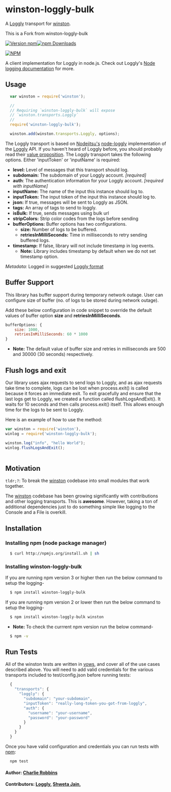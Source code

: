 # winston-loggly-bulk

A [Loggly][0] transport for [winston][1].

This is a Fork from winston-loggly-bulk

[![Version npm](https://img.shields.io/npm/v/winston-loggly-bulk.svg?style=flat-square)](https://www.npmjs.com/package/winston-loggly-bulk)[![npm Downloads](https://img.shields.io/npm/dm/winston-loggly-bulk.svg?style=flat-square)](https://www.npmjs.com/package/winston-loggly-bulk)

[![NPM](https://nodei.co/npm/winston-loggly-bulk.png?downloads=true&downloadRank=true)](https://nodei.co/npm/winston-loggly-bulk/)

A client implementation for Loggly in node.js. Check out Loggly's [Node logging documentation](https://www.loggly.com/docs/nodejs-logs/) for more.


## Usage
``` js
  var winston = require('winston');

  //
  // Requiring `winston-loggly-bulk` will expose
  // `winston.transports.Loggly`
  //
  require('winston-loggly-bulk');

  winston.add(winston.transports.Loggly, options);
```

The Loggly transport is based on [Nodejitsu's][2] [node-loggly][3] implementation of the [Loggly][0] API. If you haven't heard of Loggly before, you should probably read their [value proposition][4]. The Loggly transport takes the following options. Either 'inputToken' or 'inputName' is required:

* __level:__ Level of messages that this transport should log.
* __subdomain:__ The subdomain of your Loggly account. *[required]*
* __auth__: The authentication information for your Loggly account. *[required with inputName]*
* __inputName:__ The name of the input this instance should log to.
* __inputToken:__ The input token of the input this instance should log to.
* __json:__ If true, messages will be sent to Loggly as JSON.
* __tags:__ An array of tags to send to loggly.
* __isBulk:__ If true, sends messages using bulk url
* __stripColors:__ Strip color codes from the logs before sending
* __bufferOptions:__ Buffer options has two configurations.
  - __size:__ Number of logs to be buffered.
  - __retriesInMilliSeconds:__ Time in milliseconds to retry sending buffered logs. 
* __timestamp:__ If false, library will not include timestamp in log events. 
  - __Note:__ Library includes timestamp by default when we do not set timestamp option.

*Metadata:* Logged in suggested [Loggly format][5]

## Buffer Support

This library has buffer support during temporary network outage. User can configure size of buffer (no. of logs to be stored during network outage).

Add these below configuration in code snippet to override the default values of buffer option  __size__ and __retriesInMilliSeconds__.
``` js
bufferOptions: {
    size: 1000,
    retriesInMilliSeconds: 60 * 1000
}  
```
* __Note:__ The default value of buffer size and retries in milliseconds are 500 and 30000 (30 seconds) respectively.

## Flush logs and exit

Our library uses ajax requests to send logs to Loggly, and as ajax requests take time to complete, logs can be lost when process.exit() is called because it forces an immediate exit. To exit gracefully and ensure that the last logs get to Loggly, we created a function called flushLogsAndExit(). It waits for 10 seconds and then calls process.exit() itself. This allows enough time for the logs to be sent to Loggly.

Here is an example of how to use the method:

``` js
var winston = require('winston'),
winlog = require('winston-loggly-bulk');

winston.log("info", "hello World");
winlog.flushLogsAndExit();
  
```

## Motivation
`tldr;?`: To break the [winston][1] codebase into small modules that work together.

The [winston][1] codebase has been growing significantly with contributions and other logging transports. This is **awesome**. However, taking a ton of additional dependencies just to do something simple like logging to the Console and a File is overkill.

## Installation

### Installing npm (node package manager)

``` bash
  $ curl http://npmjs.org/install.sh | sh
```

### Installing winston-loggly-bulk

If you are running npm version 3 or higher then run the below command to setup the logging-

``` bash
  $ npm install winston-loggly-bulk
```

If you are running npm version 2 or lower then run the below command to setup the logging-

``` bash
  $ npm install winston-loggly-bulk winston
```
* __Note:__ To check the currrent npm version run the below command-

``` bash
  $ npm -v
```

## Run Tests
All of the winston tests are written in [vows][6], and cover all of the use cases described above. You will need to add valid credentials for the various transports included to test/config.json before running tests:

``` js
  {
    "transports": {
      "loggly": {
        "subdomain": "your-subdomain",
        "inputToken": "really-long-token-you-got-from-loggly",
        "auth": {
          "username": "your-username",
          "password": "your-password"
        }
      }
    }
  }
```

Once you have valid configuration and credentials you can run tests with [npm][7]:

```
  npm test
```

#### Author: [Charlie Robbins](http://www.github.com/indexzero)
#### Contributors: [Loggly](http://github.com/loggly), [Shweta Jain](http://github.com/shwetajain148),

[0]: http://loggly.com
[1]: https://github.com/flatiron/winston
[2]: http://nodejitsu.com
[3]: https://github.com/nodejitsu/node-loggly
[4]: http://www.loggly.com/product/
[5]: http://www.loggly.com/docs/automated-parsing/
[6]: http://vowsjs.org
[7]: http://npmjs.org
